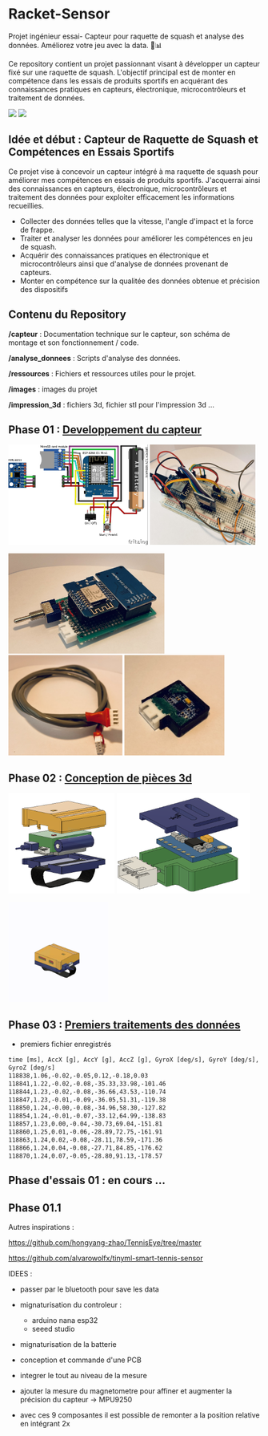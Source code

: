 # Racket-Sensor
Projet ingénieur essai- Capteur pour raquette de squash et analyse des données. Améliorez votre jeu avec la data. 🎾📊

Ce repository contient un projet passionnant visant à développer un capteur fixé sur une raquette de squash. L'objectif principal est de monter en compétence dans les essais de produits sportifs en acquérant des connaissances pratiques en capteurs, électronique, microcontrôleurs et traitement de données.

<img src="https://centralclub.fr/wp-content/uploads/2022/09/image10.jpg" height="200px"></a>
<img src="https://github.com/agounand/Racket-Sensor/assets/125287388/dcc4cb73-f92a-4768-bf52-f9cb160e7de3" height="200px"></a>


## Idée et début : Capteur de Raquette de Squash et Compétences en Essais Sportifs
Ce projet vise à concevoir un capteur intégré à ma raquette de squash pour améliorer mes compétences en essais de produits sportifs. J'acquerrai ainsi des connaissances en capteurs, électronique, microcontrôleurs et traitement des données pour exploiter efficacement les informations recueillies.

- Collecter des données telles que la vitesse, l'angle d'impact et la force de frappe.
- Traiter et analyser les données pour améliorer les compétences en jeu de squash.
- Acquérir des connaissances pratiques en électronique et microcontrôleurs ainsi que d'analyse de données provenant de capteurs.
- Monter en compétence sur la qualitée des données obtenue et précision des dispositifs 

## Contenu du Repository
**/capteur** : Documentation technique sur le capteur, son schéma de montage et son fonctionnement / code.

**/analyse_donnees** : Scripts d'analyse des données.

**/ressources** : Fichiers et ressources utiles pour le projet.

**/images** : images du projet

**/impression_3d** : fichiers 3d, fichier stl pour l'impression 3d ...

## Phase 01 : [Developpement du capteur](capteur/Developpment_capteur.md)
<img src="images/schema_v4.jpg" height="200px"></a>
<img src="images/montage_1.JPEG" height="200px"></a>

<img src="images/ass_2.JPEG" height="200px"></a>
<img src="images/cablev1.JPEG" height="200px"></a>
<img src="images/sensorv1.JPEG" height="200px"></a>


## Phase 02 : [Conception de pièces 3d](impression_3d/notes.md)
<img src="images/explosion_3d_boitier_v1.png" height="200px"></a>
<img src="images/explosion_3d_sensor_v1.png" height="200px"></a>

<img src="images/explosion_3d_boitier_v1.gif" height="200px"></a>

## Phase 03 : [Premiers traitements des données](analyse_donnees/analyse_traitement_data.md)

- premiers fichier enregistrés

```
time [ms], AccX [g], AccY [g], AccZ [g], GyroX [deg/s], GyroY [deg/s], GyroZ [deg/s]
118838,1.06,-0.02,-0.05,0.12,-0.18,0.03
118841,1.22,-0.02,-0.08,-35.33,33.98,-101.46
118844,1.23,-0.02,-0.08,-36.66,43.53,-110.74
118847,1.23,-0.01,-0.09,-36.05,51.31,-119.38
118850,1.24,-0.00,-0.08,-34.96,58.30,-127.82
118854,1.24,-0.01,-0.07,-33.12,64.99,-138.83
118857,1.23,0.00,-0.04,-30.73,69.04,-151.81
118860,1.25,0.01,-0.06,-28.89,72.75,-161.91
118863,1.24,0.02,-0.08,-28.11,78.59,-171.36
118866,1.24,0.04,-0.08,-27.71,84.85,-176.62
118870,1.24,0.07,-0.05,-28.80,91.13,-178.57
```

## Phase d'essais 01 : en cours ...

## Phase 01.1

Autres inspirations : 

https://github.com/hongyang-zhao/TennisEye/tree/master

https://github.com/alvarowolfx/tinyml-smart-tennis-sensor


IDEES :
- passer par le bluetooth pour save les data
- mignaturisation du controleur :
  - arduino nana esp32
  - seeed studio 
- mignaturisation de la batterie
- conception et commande d'une PCB
- integrer le tout au niveau de la mesure

- ajouter la mesure du magnetometre pour affiner et augmenter la précision du capteur -> MPU9250
- avec ces 9 composantes il est possible de remonter a la position relative en intégrant 2x
  
